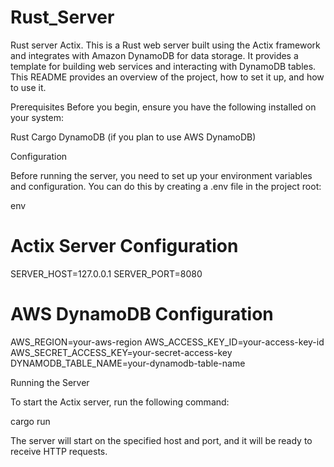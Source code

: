 # Rust_Server
Rust server Actix.
This is a Rust web server built using the Actix framework and integrates with Amazon DynamoDB for data storage. It provides a template for building web services and interacting with DynamoDB tables. This README provides an overview of the project, how to set it up, and how to use it.

Prerequisites
Before you begin, ensure you have the following installed on your system:

Rust
Cargo
DynamoDB (if you plan to use AWS DynamoDB)

Configuration

Before running the server, you need to set up your environment variables and configuration. You can do this by creating a .env file in the project root:

env

# Actix Server Configuration
SERVER_HOST=127.0.0.1
SERVER_PORT=8080

# AWS DynamoDB Configuration
AWS_REGION=your-aws-region
AWS_ACCESS_KEY_ID=your-access-key-id
AWS_SECRET_ACCESS_KEY=your-secret-access-key
DYNAMODB_TABLE_NAME=your-dynamodb-table-name

Running the Server

To start the Actix server, run the following command:

cargo run

The server will start on the specified host and port, and it will be ready to receive HTTP requests.







